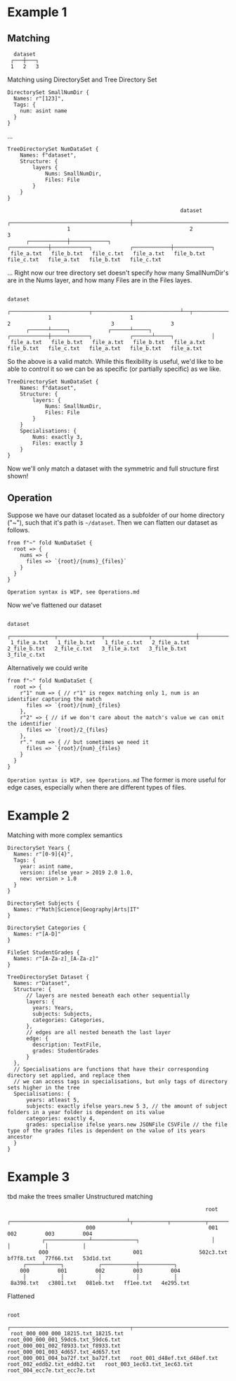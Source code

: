 # Example 1

## Matching
```
  dataset 
 ┌───┼───┐
 1   2   3 
```
Matching using DirectorySet and Tree Directory Set

```
DirectorySet SmallNumDir {
  Names: r"[123]",
  Tags: {
    num: asint name
  }
}
```
...

```
TreeDirectorySet NumDataSet {
    Names: f"dataset",
    Structure: {
        layers {
            Nums: SmallNumDir,
            Files: File
        }
    }
}
```

```
                                                       dataset 
                   ┌──────────────────────────────────────┼──────────────────────────────────────┐
                   1                                      2                                      3 
      ┌────────────┼────────────┐            ┌────────────┼────────────┐            ┌────────────┼────────────┐
 file_a.txt   file_b.txt   file_c.txt   file_a.txt   file_b.txt   file_c.txt   file_a.txt   file_b.txt   file_c.txt 
```
...
Right now our tree directory set doesn't specify how many SmallNumDir's are in the Nums layer, and how many Files are in the Files layes.

```
                                                                 dataset 
             ┌─────────────────────────┬────────────────────────────┴──┬────────────────────────────────┬──────────────────┐
             1                         1                               2                                3                  3 
      ┌──────┴─────┐            ┌──────┴─────┐            ┌────────────┼────────────┐            ┌──────┴─────┐            │
 file_a.txt   file_b.txt   file_a.txt   file_b.txt   file_a.txt   file_b.txt   file_c.txt   file_a.txt   file_b.txt   file_a.txt 
```
So the above is a valid match.
While this flexibility is useful, we'd like to be able to control it so we can be as specific (or partially specific) as we like.

```
TreeDirectorySet NumDataSet {
    Names: f"dataset",
    Structure: {
        layers: {
            Nums: SmallNumDir,
            Files: File
        }
    }
    Specialisations: {
        Nums: exactly 3,
        Files: exactly 3
    }
}
```
Now we'll only match a dataset with the symmetric and full structure first shown!

## Operation

Suppose we have our dataset located as a subfolder of our home directory ("~"), such that it's path is `~/dataset`.
Then we can flatten our dataset as follows.

```
from f"~" fold NumDataSet {
  root => {
    nums => {
      files => `{root}/{nums}_{files}`
    }
  }
}
```
`Operation syntax is WIP, see Operations.md`

Now we've flattened our dataset
```
                                                                dataset 
       ┌──────────────┬──────────────┬──────────────┬──────────────┼──────────────┬──────────────┬──────────────┬──────────────┐
 1_file_a.txt   1_file_b.txt   1_file_c.txt   2_file_a.txt   2_file_b.txt   2_file_c.txt   3_file_a.txt   3_file_b.txt   3_file_c.txt 
```

Alternatively we could write
```
from f"~" fold NumDataSet {
  root => {
    r"1" num => { // r"1" is regex matching only 1, num is an identifier capturing the match
      files => `{root}/{num}_{files}
    },
    r"2" => { // if we don't care about the match's value we can omit the identifier
      files => `{root}/2_{files}
    },
    r"." num => { // but sometimes we need it
      files => `{root}/{num}_{files}
    }
  }
}
```
`Operation syntax is WIP, see Operations.md`
The former is more useful for edge cases, especially when there are different types of files.


# Example 2
Matching with more complex semantics
```
DirectorySet Years {
  Names: r"[0-9]{4}",
  Tags: {
    year: asint name,
    version: ifelse year > 2019 2.0 1.0,
    new: version > 1.0
  }
}

DirectorySet Subjects {
  Names: r"Math|Science|Geography|Arts|IT"
}

DirectorySet Categories {
  Names: r"[A-D]"
}

FileSet StudentGrades {
  Names: r"[A-Za-z]_[A-Za-z]"
}

TreeDirectorySet Dataset {
  Names: r"Dataset",
  Structure: {
      // layers are nested beneath each other sequentially
      layers: {
        years: Years,
        subjects: Subjects,
        categories: Categories,
      },
      // edges are all nested beneath the last layer
      edge: {
        description: TextFile,
        grades: StudentGrades
      }
  },
  // Specialisations are functions that have their corresponding directory set applied, and replace them
  // we can access tags in specialisations, but only tags of directory sets higher in the tree
  Specialisations: {
      years: atleast 5,
      subjects: exactly ifelse years.new 5 3, // the amount of subject folders in a year folder is dependent on its value
      categories: exactly 4,
      grades: specialise ifelse years.new JSONFile CSVFile // the file type of the grades files is dependent on the value of its years ancestor
  }
}
```

# Example 3
tbd make the trees smaller
Unstructured matching
```
                                                               root 
                          ┌─────────────────────────────────────┴┬───────────┬───────────┬───────────┐
                         000                                    001         002         003         004 
           ┌──────────────┴──────────────┐                       │           │           │           │
          000                           001                  502c3.txt   bf7f8.txt   77f66.txt   53d1d.txt 
     ┌─────┴─────┐           ┌───────────┼───────────┐
    000         001         002         003         004 
     │           │           │           │           │
 8a398.txt   c3801.txt   081eb.txt   ff1ee.txt   4e295.txt 
```


Flattened
```
                                                                                                                                                                root 
                   ┌──────────────────────────────────────┬──────────────────────────────────────┬──────────────────────────────────────┬────────────────────────┴─────────────┬──────────────────────────────────┬──────────────────────────────┬──────────────────────────────┬──────────────────────────────┐
 root_000_000_000_18215.txt_18215.txt   root_000_000_001_59dc6.txt_59dc6.txt   root_000_001_002_f8933.txt_f8933.txt   root_000_001_003_4d657.txt_4d657.txt   root_000_001_004_ba72f.txt_ba72f.txt   root_001_d48ef.txt_d48ef.txt   root_002_eddb2.txt_eddb2.txt   root_003_1ec63.txt_1ec63.txt   root_004_ecc7e.txt_ecc7e.txt 
```
